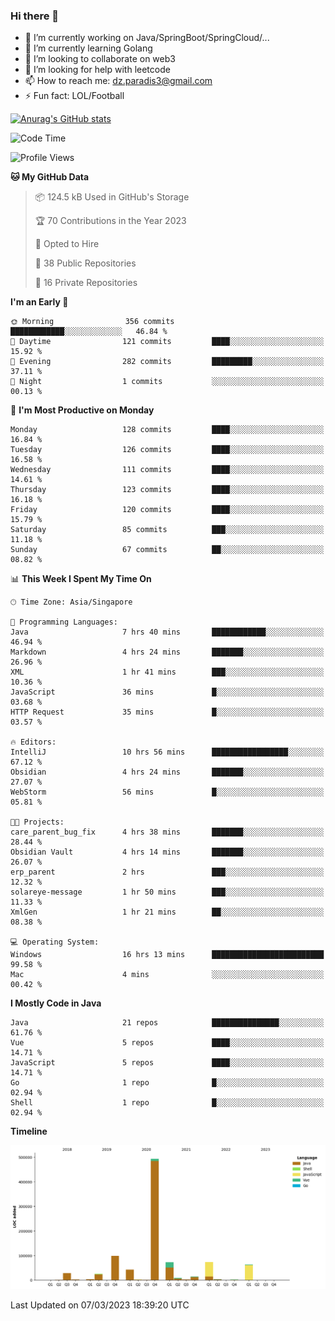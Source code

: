 ### Hi there 👋

- 🔭 I’m currently working on Java/SpringBoot/SpringCloud/...
- 🌱 I’m currently learning Golang
- 👯 I’m looking to collaborate on web3
- 🤔 I’m looking for help with leetcode
- 📫 How to reach me: dz.paradis3@gmail.com
- ⚡ Fun fact: LOL/Football

[![Anurag's GitHub stats](https://github-readme-stats.vercel.app/api?username=xiumu2017&show_icons=true&theme=radical)](https://github.com/anuraghazra/github-readme-stats)

<!--
**xiumu2017/xiumu2017** is a ✨ _special_ ✨ repository because its `README.md` (this file) appears on your GitHub profile.

Here are some ideas to get you started:

- 🔭 I’m currently working on ...
- 🌱 I’m currently learning ...
- 👯 I’m looking to collaborate on ...
- 🤔 I’m looking for help with ...
- 💬 Ask me about ...
- 📫 How to reach me: ...
- 😄 Pronouns: ...
- ⚡ Fun fact: ...
-->

<!--START_SECTION:waka-->
![Code Time](http://img.shields.io/badge/Code%20Time-1%2C229%20hrs%2053%20mins-blue)

![Profile Views](http://img.shields.io/badge/Profile%20Views-16-blue)

**🐱 My GitHub Data** 

> 📦 124.5 kB Used in GitHub's Storage 
 > 
> 🏆 70 Contributions in the Year 2023
 > 
> 💼 Opted to Hire
 > 
> 📜 38 Public Repositories 
 > 
> 🔑 16 Private Repositories 
 > 
**I'm an Early 🐤** 

```text
🌞 Morning                356 commits         ████████████░░░░░░░░░░░░░   46.84 % 
🌆 Daytime                121 commits         ████░░░░░░░░░░░░░░░░░░░░░   15.92 % 
🌃 Evening                282 commits         █████████░░░░░░░░░░░░░░░░   37.11 % 
🌙 Night                  1 commits           ░░░░░░░░░░░░░░░░░░░░░░░░░   00.13 % 
```
📅 **I'm Most Productive on Monday** 

```text
Monday                   128 commits         ████░░░░░░░░░░░░░░░░░░░░░   16.84 % 
Tuesday                  126 commits         ████░░░░░░░░░░░░░░░░░░░░░   16.58 % 
Wednesday                111 commits         ████░░░░░░░░░░░░░░░░░░░░░   14.61 % 
Thursday                 123 commits         ████░░░░░░░░░░░░░░░░░░░░░   16.18 % 
Friday                   120 commits         ████░░░░░░░░░░░░░░░░░░░░░   15.79 % 
Saturday                 85 commits          ███░░░░░░░░░░░░░░░░░░░░░░   11.18 % 
Sunday                   67 commits          ██░░░░░░░░░░░░░░░░░░░░░░░   08.82 % 
```


📊 **This Week I Spent My Time On** 

```text
🕑︎ Time Zone: Asia/Singapore

💬 Programming Languages: 
Java                     7 hrs 40 mins       ████████████░░░░░░░░░░░░░   46.94 % 
Markdown                 4 hrs 24 mins       ███████░░░░░░░░░░░░░░░░░░   26.96 % 
XML                      1 hr 41 mins        ███░░░░░░░░░░░░░░░░░░░░░░   10.36 % 
JavaScript               36 mins             █░░░░░░░░░░░░░░░░░░░░░░░░   03.68 % 
HTTP Request             35 mins             █░░░░░░░░░░░░░░░░░░░░░░░░   03.57 % 

🔥 Editors: 
IntelliJ                 10 hrs 56 mins      █████████████████░░░░░░░░   67.12 % 
Obsidian                 4 hrs 24 mins       ███████░░░░░░░░░░░░░░░░░░   27.07 % 
WebStorm                 56 mins             █░░░░░░░░░░░░░░░░░░░░░░░░   05.81 % 

🐱‍💻 Projects: 
care_parent_bug_fix      4 hrs 38 mins       ███████░░░░░░░░░░░░░░░░░░   28.44 % 
Obsidian Vault           4 hrs 14 mins       ███████░░░░░░░░░░░░░░░░░░   26.07 % 
erp_parent               2 hrs               ███░░░░░░░░░░░░░░░░░░░░░░   12.32 % 
solareye-message         1 hr 50 mins        ███░░░░░░░░░░░░░░░░░░░░░░   11.33 % 
XmlGen                   1 hr 21 mins        ██░░░░░░░░░░░░░░░░░░░░░░░   08.38 % 

💻 Operating System: 
Windows                  16 hrs 13 mins      █████████████████████████   99.58 % 
Mac                      4 mins              ░░░░░░░░░░░░░░░░░░░░░░░░░   00.42 % 
```

**I Mostly Code in Java** 

```text
Java                     21 repos            ███████████████░░░░░░░░░░   61.76 % 
Vue                      5 repos             ████░░░░░░░░░░░░░░░░░░░░░   14.71 % 
JavaScript               5 repos             ████░░░░░░░░░░░░░░░░░░░░░   14.71 % 
Go                       1 repo              █░░░░░░░░░░░░░░░░░░░░░░░░   02.94 % 
Shell                    1 repo              █░░░░░░░░░░░░░░░░░░░░░░░░   02.94 % 
```



**Timeline**

![Lines of Code chart](https://raw.githubusercontent.com/xiumu2017/xiumu2017/main/assets/bar_graph.png)


 Last Updated on 07/03/2023 18:39:20 UTC
<!--END_SECTION:waka-->
